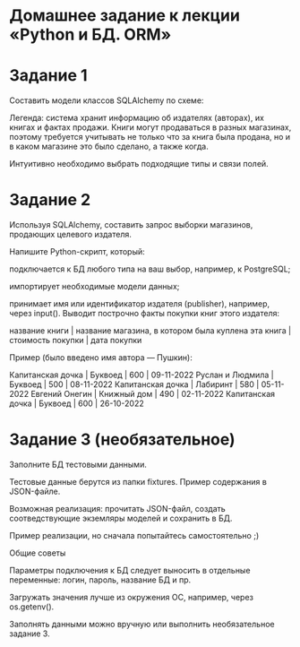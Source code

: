 # Домашнее задание к лекции «Python и БД. ORM»

# Задание 1

Составить модели классов SQLAlchemy по схеме:



Легенда: система хранит информацию об издателях (авторах), их книгах и фактах продажи. Книги могут продаваться в разных магазинах, поэтому требуется учитывать не только что за книга была продана, но и в каком магазине это было сделано, а также когда.

Интуитивно необходимо выбрать подходящие типы и связи полей.

# Задание 2
Используя SQLAlchemy, составить запрос выборки магазинов, продающих целевого издателя.

Напишите Python-скрипт, который:

подключается к БД любого типа на ваш выбор, например, к PostgreSQL;

импортирует необходимые модели данных;

принимает имя или идентификатор издателя (publisher), например, через input(). Выводит построчно факты покупки книг этого издателя:

название книги | название магазина, в котором была куплена эта книга | стоимость покупки | дата покупки

Пример (было введено имя автора — Пушкин):

Капитанская дочка | Буквоед     | 600 | 09-11-2022
Руслан и Людмила  | Буквоед     | 500 | 08-11-2022
Капитанская дочка | Лабиринт    | 580 | 05-11-2022
Евгений Онегин    | Книжный дом | 490 | 02-11-2022
Капитанская дочка | Буквоед     | 600 | 26-10-2022

# Задание 3 (необязательное)

Заполните БД тестовыми данными.

Тестовые данные берутся из папки fixtures. Пример содержания в JSON-файле.

Возможная реализация: прочитать JSON-файл, создать соотведствующие экземляры моделей и сохранить в БД.

Пример реализации, но сначала попытайтесь самостоятельно ;)

Общие советы

Параметры подключения к БД следует выносить в отдельные переменные: логин, пароль, название БД и пр.

Загружать значения лучше из окружения ОС, например, через os.getenv().

Заполнять данными можно вручную или выполнить необязательное задание 3.

